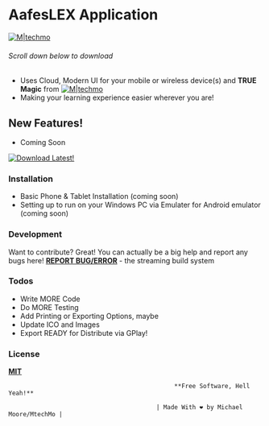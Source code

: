 # AafesLEX Application

[![M|techmo](https://i.imgur.com/pcSQDAX.png)](https://goo.gl/NKho8T)
 ###### Scroll down below to download ###### 
 
 



  - Uses Cloud, Modern UI for your mobile or wireless device(s) and **TRUE Magic** from [![M|techmo](https://i.imgur.com/IlIcF2a.png)](https://www.facebook.com/MtechMo?ref=DEV)
  - Making your learning experience easier wherever you are!

## New Features!

  - Coming Soon

  
 [![Download Latest!](https://i.imgur.com/fbXRyFY.png)](https://github.com/MtechMo/AafesLEX/blob/master/app-release.apk?raw=true)

### Installation

- Basic Phone & Tablet Installation (coming soon)
- Setting up to run on your Windows PC via Emulater for Android emulator (coming soon)

### Development

Want to contribute? Great!
You can actually be a big help and report any bugs here! [**REPORT BUG/ERROR**](https://github.com/MtechMo/AafesLEX/issues) - the streaming build system

### Todos

 - Write MORE Code
 - Do MORE Testing
 - Add Printing or Exporting Options, maybe
 - Update ICO and Images
 - Export READY for Distribute via GPlay!

### License

[**MIT**](../master/LICENSE)

                                                  **Free Software, Hell Yeah!**
                                    
                                             | Made With ❤ by Michael Moore/MtechMo |
